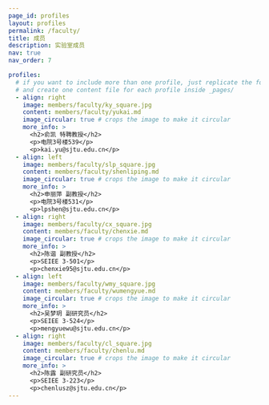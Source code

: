 ```yaml
---
page_id: profiles
layout: profiles
permalink: /faculty/
title: 成员
description: 实验室成员
nav: true
nav_order: 7

profiles:
  # if you want to include more than one profile, just replicate the following block
  # and create one content file for each profile inside _pages/
  - align: right
    image: members/faculty/ky_square.jpg
    content: members/faculty/yukai.md
    image_circular: true # crops the image to make it circular
    more_info: >
      <h2>俞凯 特聘教授</h2>
      <p>电院3号楼539</p>
      <p>kai.yu@sjtu.edu.cn</p>
  - align: left
    image: members/faculty/slp_square.jpg
    content: members/faculty/shenliping.md
    image_circular: true # crops the image to make it circular
    more_info: >
      <h2>申丽萍 副教授</h2>
      <p>电院3号楼531</p>
      <p>lpshen@sjtu.edu.cn</p>
  - align: right
    image: members/faculty/cx_square.jpg
    content: members/faculty/chenxie.md
    image_circular: true # crops the image to make it circular
    more_info: >
      <h2>陈谐 副教授</h2>
      <p>SEIEE 3-501</p>
      <p>chenxie95@sjtu.edu.cn</p>
  - align: left
    image: members/faculty/wmy_square.jpg
    content: members/faculty/wumengyue.md
    image_circular: true # crops the image to make it circular
    more_info: >
      <h2>吴梦玥 副研究员</h2>
      <p>SEIEE 3-524</p>
      <p>mengyuewu@sjtu.edu.cn</p>
  - align: right
    image: members/faculty/cl_square.jpg
    content: members/faculty/chenlu.md
    image_circular: true # crops the image to make it circular
    more_info: >
      <h2>陈露 副研究员</h2>
      <p>SEIEE 3-223</p>
      <p>chenlusz@sjtu.edu.cn</p>
---
```

